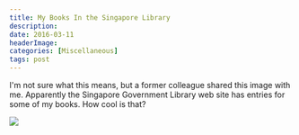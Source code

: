```yaml
---
title: My Books In the Singapore Library
description: 
date: 2016-03-11
headerImage: 
categories: [Miscellaneous]
tags: post
---
```


I'm not sure what this means, but a former colleague shared this image with me. Apparently the Singapore Government Library web site has entries for some of my books. How cool is that?

![](images/stories/2016/singapore-library.PNG)